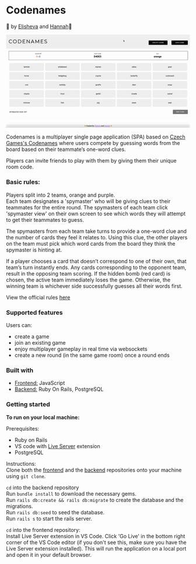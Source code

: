 # Codenames

🔸 by [Elisheva](https://github.com/elishevaelbaz) and [Hannah](https://github.com/hkofkin)🔸

<img src="images/codenames-demo-gif.gif" alt="codenames app gif">

Codenames is a multiplayer single page application (SPA) based on [Czech Games's Codenames](https://codenamesgame.com/) where users compete by guessing words from the board based on their teammate’s one-word clues.

Players can invite friends to play with them by giving them their unique room code.  

### Basic rules:

Players split into 2 teams, orange and purple.  
Each team designates a 'spymaster' who will be giving clues to their teammates for the entire round. 
The spymasters of each team click 'spymaster view' on their own screen to see which words they will attempt to get their teammates to guess.

The spymasters from each team take turns to provide a one-word clue and the number of cards they feel it relates to. Using this clue, the other players on the team must pick which word cards from the board they think the spymaster is hinting at. 

If a player chooses a card that doesn’t correspond to one of their own, that team’s turn instantly ends. Any cards corresponding to the opponent team, result in the opposing team scoring. If the hidden bomb (red card) is chosen, the active team immediately loses the game. 
Otherwise, the winning team is whichever side successfully guesses all their words first.

View the official rules [here](https://czechgames.com/files/rules/codenames-rules-en.pdf)

### Supported features
Users can:
- create a game
- join an existing game
- enjoy multiplayer gameplay in real time via websockets
- create a new round (in the same game room) once a round ends

### Built with

- [Frontend:](https://github.com/elishevaelbaz/codenames-frontend) JavaScript   
- [Backend:](https://github.com/elishevaelbaz/codenames-backend) Ruby On Rails, PostgreSQL  


### Getting started
__To run on your local machine:__  

Prerequisites:
- Ruby on Rails
- VS code with [Live Server](https://marketplace.visualstudio.com/items?itemName=ritwickdey.LiveServer) extension
- PostgreSQL

Instructions:  
Clone both the [frontend](https://github.com/elishevaelbaz/codenames-frontend) and the [backend](https://github.com/elishevaelbaz/codenames-backend) repositories onto your machine using `git clone`.  

`cd` into the backend repository  
Run `bundle install` to download the necessary gems.  
Run `rails db:create && rails db:migrate` to create the database and the migrations.  
Run `rails db:seed` to seed the database.  
Run `rails s` to start the rails server.

`cd` into the frontend repository:  
Install Live Server extension in VS Code.
Click 'Go Live' in the bottom right corner of the VS Code editor (if you don't see this, make sure you have the Live Server extension installed).
This will run the application on a local port and open it in your default browser.